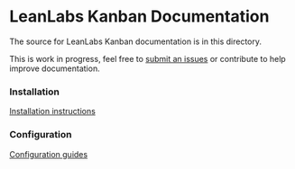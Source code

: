 # LeanLabs Kanban Documentation

The source for LeanLabs Kanban documentation is in this directory.

This is work in progress, feel free to [submit an issues](https://gitlab.com/leanlabsio/kanban/issues) or contribute to help improve documentation.

### Installation

[Installation instructions](http://kanban.leanlabs.io/documentation/Home)

### Configuration

[Configuration guides](docs/configuration)
